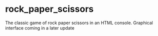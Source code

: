 # rock_paper_scissors
The classic game of rock paper scissors in an HTML console. Graphical interface coming in a later update
